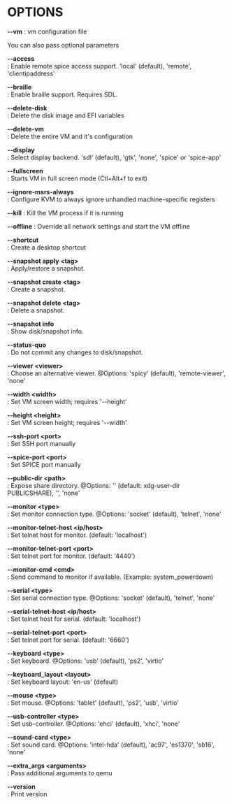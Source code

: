 # OPTIONS

**\-\-vm**
: vm configuration file

You can also pass optional parameters

**\-\-access**  
  : Enable remote spice access support. 'local' (default), 'remote', 'clientipaddress'

**\-\-braille**  
  : Enable braille support. Requires SDL.

**\-\-delete-disk**  
  : Delete the disk image and EFI variables

**\-\-delete-vm**  
  : Delete the entire VM and it's configuration

**\-\-display**  
  : Select display backend. 'sdl' (default), 'gtk', 'none', 'spice' or 'spice-app'

**\-\-fullscreen**  
  : Starts VM in full screen mode (Ctl+Alt+f to exit)

**\-\-ignore-msrs-always**  
  : Configure KVM to always ignore unhandled machine-specific registers

**\-\-kill**
  : Kill the VM process if it is running

**\-\-offline**
  : Override all network settings and start the VM offline

**\-\-shortcut**  
: Create a desktop shortcut

**\-\-snapshot apply \<tag\>**  
: Apply/restore a snapshot.

**\-\-snapshot create \<tag\>**  
: Create a snapshot.

**\-\-snapshot delete \<tag\>**  
: Delete a snapshot.

**\-\-snapshot info**  
: Show disk/snapshot info.

**\-\-status-quo**  
: Do not commit any changes to disk/snapshot.

**\-\-viewer \<viewer\>**  
: Choose an alternative viewer. @Options: 'spicy' (default), 'remote-viewer', 'none'

**\-\-width \<width\>**  
: Set VM screen width; requires '\-\-height'

**\-\-height \<height\>**  
: Set VM screen height; requires '\-\-width'

**\-\-ssh-port \<port\>**  
: Set SSH port manually

**\-\-spice-port \<port\>**  
: Set SPICE port manually

**\-\-public-dir \<path\>**  
: Expose share directory. @Options: '' (default: xdg-user-dir PUBLICSHARE), '<directory>', 'none'

**\-\-monitor \<type\>**  
: Set monitor connection type. @Options: 'socket' (default), 'telnet', 'none'

**\-\-monitor-telnet-host \<ip/host\>**  
: Set telnet host for monitor. (default: 'localhost')

**\-\-monitor-telnet-port \<port\>**  
: Set telnet port for monitor. (default: '4440')

**\-\-monitor-cmd \<cmd\>**  
: Send command to monitor if available. (Example: system_powerdown)

**\-\-serial \<type\>**  
: Set serial connection type. @Options: 'socket' (default), 'telnet', 'none'

**\-\-serial-telnet-host \<ip/host\>**  
: Set telnet host for serial. (default: 'localhost')

**\-\-serial-telnet-port \<port\>**  
: Set telnet port for serial. (default: '6660')

**\-\-keyboard \<type\>**  
: Set keyboard. @Options: 'usb' (default), 'ps2', 'virtio'

**\-\-keyboard_layout \<layout\>**  
: Set keyboard layout: 'en-us' (default)

**\-\-mouse \<type\>**  
: Set mouse. @Options: 'tablet' (default), 'ps2', 'usb', 'virtio'

**\-\-usb-controller \<type\>**  
: Set usb-controller. @Options: 'ehci' (default), 'xhci', 'none'

**\-\-sound-card \<type\>**  
: Set sound card. @Options: 'intel-hda' (default), 'ac97', 'es1370', 'sb16', 'none'

**\-\-extra_args \<arguments\>**  
: Pass additional arguments to qemu

**\-\-version**  
:    Print version

